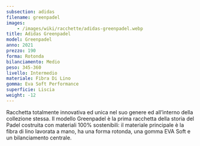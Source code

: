 ```yaml
---
subsection: adidas
filename: greenpadel
images:
    - /images/wiki/racchette/adidas-greenpadel.webp
title: Adidas Greenpadel
model: Greenpadel
anno: 2021
prezzo: 190
forma: Rotonda
bilanciamento: Medio
peso: 345-360
livello: Intermedio
materiale: Fibra Di Lino
gomma: Eva Soft Performance
superficie: Liscia
weight: -12
---
```

Racchetta totalmente innovativa ed unica nel suo genere ed all’interno della collezione stessa. Il modello Greenpadel è la prima racchetta della storia del Padel costruita con materiali 100% sostenibili: il materiale principale è la fibra di lino lavorata a mano, ha una forma rotonda, una gomma EVA Soft e un bilanciamento centrale.